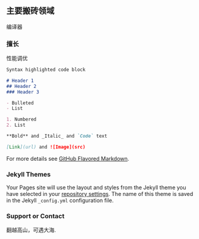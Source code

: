 ## 主要搬砖领域

编译器

### 擅长

性能调优

```markdown
Syntax highlighted code block

# Header 1
## Header 2
### Header 3

- Bulleted
- List

1. Numbered
2. List

**Bold** and _Italic_ and `Code` text

[Link](url) and ![Image](src)
```

For more details see [GitHub Flavored Markdown](https://guides.github.com/features/mastering-markdown/).

### Jekyll Themes

Your Pages site will use the layout and styles from the Jekyll theme you have selected in your [repository settings](https://github.com/Peakulorain/peakulorain.github.io/settings). The name of this theme is saved in the Jekyll `_config.yml` configuration file.

### Support or Contact

翻越高山，可遇大海.
